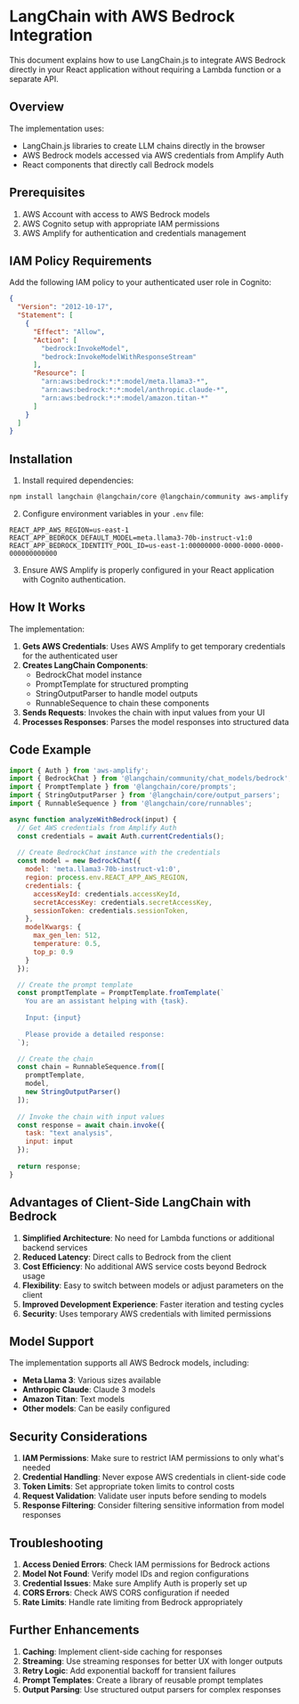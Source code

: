 # LangChain with AWS Bedrock Integration

This document explains how to use LangChain.js to integrate AWS Bedrock directly in your React application without requiring a Lambda function or a separate API.

## Overview

The implementation uses:
- LangChain.js libraries to create LLM chains directly in the browser
- AWS Bedrock models accessed via AWS credentials from Amplify Auth
- React components that directly call Bedrock models

## Prerequisites

1. AWS Account with access to AWS Bedrock models
2. AWS Cognito setup with appropriate IAM permissions
3. AWS Amplify for authentication and credentials management

## IAM Policy Requirements

Add the following IAM policy to your authenticated user role in Cognito:

```json
{
  "Version": "2012-10-17",
  "Statement": [
    {
      "Effect": "Allow",
      "Action": [
        "bedrock:InvokeModel",
        "bedrock:InvokeModelWithResponseStream"
      ],
      "Resource": [
        "arn:aws:bedrock:*:*:model/meta.llama3-*",
        "arn:aws:bedrock:*:*:model/anthropic.claude-*",
        "arn:aws:bedrock:*:*:model/amazon.titan-*"
      ]
    }
  ]
}
```

## Installation

1. Install required dependencies:

```bash
npm install langchain @langchain/core @langchain/community aws-amplify
```

2. Configure environment variables in your `.env` file:

```
REACT_APP_AWS_REGION=us-east-1
REACT_APP_BEDROCK_DEFAULT_MODEL=meta.llama3-70b-instruct-v1:0
REACT_APP_BEDROCK_IDENTITY_POOL_ID=us-east-1:00000000-0000-0000-0000-000000000000
```

3. Ensure AWS Amplify is properly configured in your React application with Cognito authentication.

## How It Works

The implementation:

1. **Gets AWS Credentials**: Uses AWS Amplify to get temporary credentials for the authenticated user
2. **Creates LangChain Components**:
   - BedrockChat model instance
   - PromptTemplate for structured prompting
   - StringOutputParser to handle model outputs
   - RunnableSequence to chain these components
3. **Sends Requests**: Invokes the chain with input values from your UI
4. **Processes Responses**: Parses the model responses into structured data

## Code Example

```javascript
import { Auth } from 'aws-amplify';
import { BedrockChat } from '@langchain/community/chat_models/bedrock';
import { PromptTemplate } from '@langchain/core/prompts';
import { StringOutputParser } from '@langchain/core/output_parsers';
import { RunnableSequence } from '@langchain/core/runnables';

async function analyzeWithBedrock(input) {
  // Get AWS credentials from Amplify Auth
  const credentials = await Auth.currentCredentials();
  
  // Create BedrockChat instance with the credentials
  const model = new BedrockChat({
    model: 'meta.llama3-70b-instruct-v1:0',
    region: process.env.REACT_APP_AWS_REGION,
    credentials: {
      accessKeyId: credentials.accessKeyId,
      secretAccessKey: credentials.secretAccessKey,
      sessionToken: credentials.sessionToken,
    },
    modelKwargs: {
      max_gen_len: 512,
      temperature: 0.5,
      top_p: 0.9
    }
  });

  // Create the prompt template
  const promptTemplate = PromptTemplate.fromTemplate(`
    You are an assistant helping with {task}.
    
    Input: {input}
    
    Please provide a detailed response:
  `);

  // Create the chain
  const chain = RunnableSequence.from([
    promptTemplate,
    model,
    new StringOutputParser()
  ]);
  
  // Invoke the chain with input values
  const response = await chain.invoke({
    task: "text analysis",
    input: input
  });
  
  return response;
}
```

## Advantages of Client-Side LangChain with Bedrock

1. **Simplified Architecture**: No need for Lambda functions or additional backend services
2. **Reduced Latency**: Direct calls to Bedrock from the client
3. **Cost Efficiency**: No additional AWS service costs beyond Bedrock usage
4. **Flexibility**: Easy to switch between models or adjust parameters on the client
5. **Improved Development Experience**: Faster iteration and testing cycles
6. **Security**: Uses temporary AWS credentials with limited permissions

## Model Support

The implementation supports all AWS Bedrock models, including:

- **Meta Llama 3**: Various sizes available
- **Anthropic Claude**: Claude 3 models
- **Amazon Titan**: Text models
- **Other models**: Can be easily configured

## Security Considerations

1. **IAM Permissions**: Make sure to restrict IAM permissions to only what's needed
2. **Credential Handling**: Never expose AWS credentials in client-side code
3. **Token Limits**: Set appropriate token limits to control costs
4. **Request Validation**: Validate user inputs before sending to models
5. **Response Filtering**: Consider filtering sensitive information from model responses

## Troubleshooting

1. **Access Denied Errors**: Check IAM permissions for Bedrock actions
2. **Model Not Found**: Verify model IDs and region configurations
3. **Credential Issues**: Make sure Amplify Auth is properly set up
4. **CORS Errors**: Check AWS CORS configuration if needed
5. **Rate Limits**: Handle rate limiting from Bedrock appropriately

## Further Enhancements

1. **Caching**: Implement client-side caching for responses
2. **Streaming**: Use streaming responses for better UX with longer outputs
3. **Retry Logic**: Add exponential backoff for transient failures
4. **Prompt Templates**: Create a library of reusable prompt templates
5. **Output Parsing**: Use structured output parsers for complex responses 